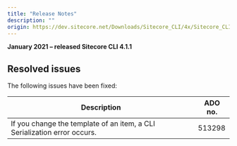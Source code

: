 ```yaml
---
title: "Release Notes"
description: ""
origin: https://dev.sitecore.net/Downloads/Sitecore_CLI/4x/Sitecore_CLI_411/Release_Notes
---
```


**January 2021 – released Sitecore CLI 4.1.1**

## Resolved issues

The following issues have been fixed:

 | Description | ADO no. |
 | --- | --- |
 | ​If you change the template of an item, a CLI Serialization error occurs. | 513298 |